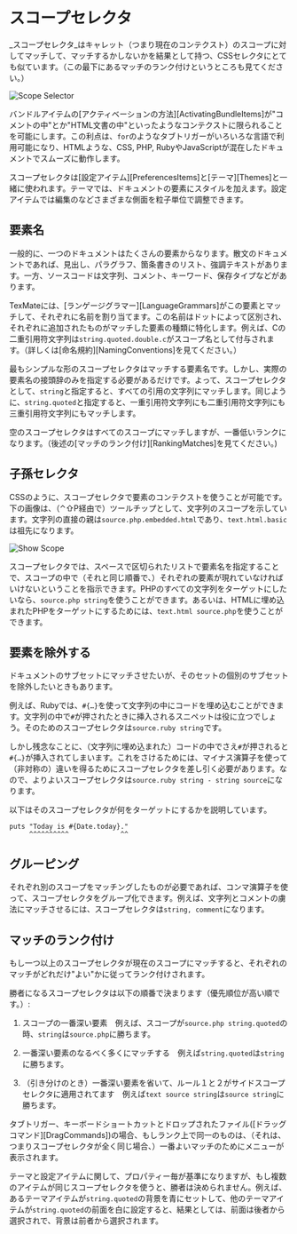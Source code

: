 # スコープセレクタ

_スコープセレクタ_はキャレット（つまり現在のコンテクスト）のスコープに対してマッチして、マッチするかしないかを結果として持つ、CSSセレクタにとても似ています。（この最下にあるマッチのランク付けというところも見てください。）

![Scope Selector](scope_selector.png)

バンドルアイテムの[アクティベーションの方法][ActivatingBundleItems]が"コメントの中"とか"HTML文書の中"といったようなコンテクストに限られることを可能にします。この利点は、`for`のようなタブトリガーがいろいろな言語で利用可能になり、HTMLような、CSS, PHP, RubyやJavaScriptが混在したドキュメントでスムーズに動作します。

スコープセレクタは[設定アイテム][PreferencesItems]と[テーマ][Themes]と一緒に使われます。テーマでは、ドキュメントの要素にスタイルを加えます。設定アイテムでは編集のなどさまざまな側面を粒子単位で調整できます。


## 要素名

一般的に、一つのドキュメントはたくさんの要素からなります。散文のドキュメントであれば、見出し、パラグラフ、箇条書きのリスト、強調テキストがあります。一方、ソースコードは文字列、コメント、キーワード、保存タイプなどがあります。

TexMateには、[ランゲージグラマー][LanguageGrammars]がこの要素とマッチして、それぞれに名前を割り当てます。この名前はドットによって区別され、それぞれに追加されたものがマッチした要素の種類に特化します。例えば、Cの二重引用符文字列は`string.quoted.double.c`がスコープ名として付与されます。（詳しくは[命名規約][NamingConventions]を見てください。）

最もシンプルな形のスコープセレクタはマッチする要素名です。しかし、実際の要素名の接頭辞のみを指定する必要があるだけです。よって、スコープセレクタとして、`string`と指定すると、すべての引用の文字列にマッチします。同じように、`string.quoted`と指定すると、一重引用符文字列にも二重引用符文字列にも三重引用符文字列にもマッチします。

空のスコープセレクタはすべてのスコープにマッチしますが、一番低いランクになります。（後述の[マッチのランク付け][RankingMatches]を見てください。)

## 子孫セレクタ

CSSのように、スコープセレクタで要素のコンテクストを使うことが可能です。下の画像は、（&#x2303;&#x21E7;P経由で）ツールチップとして、文字列のスコープを示しています。文字列の直接の親は`source.php.embedded.html`であり、`text.html.basic`は祖先になります。


![Show Scope](show_scope.png)

スコープセレクタでは、スペースで区切られたリストで要素名を指定することで、スコープの中で（それと同じ順番で、）それぞれの要素が現れていなければいけないということを指示できます。PHPのすべての文字列をターゲットにしたいなら、`source.php string`を使うことができます。あるいは、HTMLに埋め込まれたPHPをターゲットにするためには、`text.html source.php`を使うことができます。

## 要素を除外する

ドキュメントのサブセットにマッチさせたいが、そのセットの個別のサブセットを除外したいときもあります。

例えば、Rubyでは、`#{…}`を使って文字列の中にコードを埋め込むことができます。文字列の中で`#`が押されたときに挿入されるスニペットは役に立つでしょう。そのためのスコープセレクタは`source.ruby string`です。

しかし残念なことに、（文字列に埋め込まれた）コードの中でさえ`#`が押されると`#{…}`が挿入されてしまいます。これをさけるためには、マイナス演算子を使って（非対称の）違いを得るためにスコープセレクタを差し引く必要があります。なので、よりよいスコープセレクタは`source.ruby string - string source`になります。

以下はそのスコープセレクタが何をターゲットにするかを説明しています。


    puts "Today is #{Date.today}."
         ^^^^^^^^^^             ^^

## グルーピング

それぞれ別のスコープをマッチングしたものが必要であれば、コンマ演算子を使って、スコープセレクタをグループ化できます。例えば、文字列とコメントの虜法にマッチさせるには、スコープセレクタは`string, comment`になります。

## マッチのランク付け

もし一つ以上のスコープセレクタが現在のスコープにマッチすると、それぞれのマッチがどれだけ"よい"かに従ってランク付けされます。

勝者になるスコープセレクタは以下の順番で決まります（優先順位が高い順です。）:

 1. スコープの一番深い要素　例えば、スコープが`source.php string.quoted`の時、`string`は`source.php`に勝ちます。

 2. 一番深い要素のなるべく多くにマッチする　例えば`string.quoted`は`string`に勝ちます。

 3. （引き分けのとき）一番深い要素を省いて、ルール１と２がサイドスコープセレクタに適用されてます　例えば`text source string`は`source string`に勝ちます。

タブトリガー、キーボードショートカットとドロップされたファイル([ドラッグコマンド][DragCommands])の場合、もしランク上で同一のものは、（それは、つまりスコープセレクタが全く同じ場合、）一番よいマッチのためにメニューが表示されます。

テーマと設定アイテムに関して、プロパティー毎が基準になりますが、もし複数のアイテムが同じスコープセレクタを使うと、勝者は決められません。例えば、あるテーマアイテムが`string.quoted`の背景を青にセットして、他のテーマアイテムが`string.quoted`の前面を白に設定すると、結果としては、前面は後者から選択されで、背景は前者から選択されます。